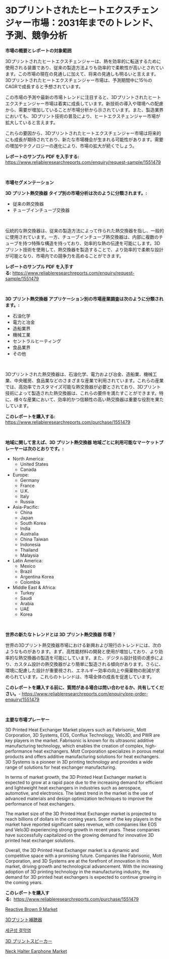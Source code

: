 <p><h1>3Dプリントされたヒートエクスチェンジャー市場：2031年までのトレンド、予測、競争分析</h1></p><p><strong>市場の概要とレポートの対象範囲</strong></p>
<p><p>3Dプリントされたヒートエクスチェンジャーは、熱を効率的に転送するために使用される装置であり、従来の製造方法よりも効率的で柔軟性が高いとされています。この市場の現在の見通しに加えて、将来の見通しも明るいと言えます。3Dプリントされたヒートエクスチェンジャー市場は、予測期間中に15％のCAGRで成長すると予想されています。</p><p>この市場の予測や最新の市場トレンドに注目すると、3Dプリントされたヒートエクスチェンジャー市場は着実に成長しています。新技術の導入や環境への配慮から、需要が増加していることが市場分析から示されています。また、製造業界においても、3Dプリント技術の普及により、ヒートエクスチェンジャー市場が拡大していると言えます。</p><p>これらの要因から、3Dプリントされたヒートエクスチェンジャー市場は将来的にも成長が期待されており、新たな市場機会が生まれる可能性があります。需要の増加やテクノロジーの進化により、市場の拡大が続くでしょう。</p></p>
<p><strong>レポートのサンプル PDF を入手する:</strong> <a href="https://www.reliableresearchreports.com/enquiry/request-sample/1551479">https://www.reliableresearchreports.com/enquiry/request-sample/1551479</a></p>
<p>&nbsp;</p>
<p><strong>市場セグメンテーション</strong></p>
<p><strong>3D プリント熱交換器 タイプ別の市場分析は次のように分類されます。:</strong></p>
<p><ul><li>従来の熱交換器</li><li>チューブインチューブ交換器</li></ul></p>
<p>&nbsp;</p>
<p><p>伝統的な熱交換器は、従来の製造方法によって作られた熱交換器を指し、一般的に使用されています。一方、チューブインチューブ熱交換器は、内部に複数のチューブを持つ特殊な構造を持っており、効率的な熱の伝達を可能にします。3Dプリント技術を使用して、熱交換器を製造することで、より効率的で柔軟な設計が可能となり、市場内での競争力を高めることができます。</p></p>
<p><strong>レポートのサンプル PDF を入手する:</strong>&nbsp;<a href="https://www.reliableresearchreports.com/enquiry/request-sample/1551479">https://www.reliableresearchreports.com/enquiry/request-sample/1551479</a></p>
<p>&nbsp;</p>
<p><strong> 3D プリント熱交換器 アプリケーション別の市場産業調査は次のように分類されます。:</strong></p>
<p><ul><li>石油化学</li><li>電力と冶金</li><li>造船業界</li><li>機械工業</li><li>セントラルヒーティング</li><li>食品業界</li><li>その他</li></ul></p>
<p>&nbsp;</p>
<p><p>3Dプリントされた熱交換器は、石油化学、電力および冶金、造船業、機械工業、中央暖房、食品業などのさまざまな産業で利用されています。これらの産業では、高効率でカスタマイズ可能な熱交換器が必要とされており、3Dプリント技術によって製造された熱交換器は、これらの要件を満たすことができます。特に、様々な産業において、効率的かつ信頼性の高い熱交換器は重要な役割を果たしています。</p></p>
<p><strong>このレポートを購入する:</strong>&nbsp; <a href="https://www.reliableresearchreports.com/purchase/1551479">https://www.reliableresearchreports.com/purchase/1551479</a></p>
<p>&nbsp;</p>
<p><strong>地域に関して言えば、3D プリント熱交換器 地域ごとに利用可能なマーケットプレーヤーは次のとおりです。:</strong></p>
<p><ul>
    <li>
        North America:
        <ul>
            <li>United States</li>
            <li>Canada</li>
        </ul>
    </li>
    <li>
        Europe:
        <ul>
            <li>Germany</li>
            <li>France</li>
            <li>U.K.</li>
            <li>Italy</li>
            <li>Russia</li>
        </ul>
    </li>
    <li>
        Asia-Pacific:
        <ul>
            <li>China</li>
            <li>Japan</li>
            <li>South Korea</li>
            <li>India</li>
            <li>Australia</li>
            <li>China Taiwan</li>
            <li>Indonesia</li>
            <li>Thailand</li>
            <li>Malaysia</li>
        </ul>
    </li>
    <li>
        Latin America:
        <ul>
            <li>Mexico</li>
            <li>Brazil</li>
            <li>Argentina Korea</li>
            <li>Colombia</li>
        </ul>
    </li>
    <li>
        Middle East & Africa:
        <ul>
            <li>Turkey</li>
            <li>Saudi</li>
            <li>Arabia</li>
            <li>UAE</li>
            <li>Korea</li>
        </ul>
    </li>
    </ul></p>
<p>&nbsp;</p>
<p><strong>世界の新たなトレンドとは 3D プリント熱交換器 市場？</strong></p>
<p><p>世界の3Dプリント熱交換器市場における新興および現行のトレンドには、次のようなものがあります。まず、高性能材料の開発と使用が増加しており、より効率的な熱交換器の製造を可能にしています。また、デジタル設計技術の進歩により、カスタム設計の熱交換器がより簡単に製造される傾向があります。さらに、環境に配慮した設計が重要視され、エネルギー効率の向上や廃棄物の削減が求められています。これらのトレンドは、市場全体の成長を促進しています。</p></p>
<p><strong>このレポートを購入する前に、質問がある場合は問い合わせるか、共有してください。</strong>- <a href="https://www.reliableresearchreports.com/enquiry/pre-order-enquiry/1551479">https://www.reliableresearchreports.com/enquiry/pre-order-enquiry/1551479</a></p>
<p>&nbsp;</p>
<p><strong>主要な市場プレーヤー</strong></p>
<p><p>3D Printed Heat Exchanger Market players such as Fabrisonic, Mott Corporation, 3D Systems, EOS, Conflux Technology, Velo3D, and PWR are key players in the market. Fabrisonic is known for its ultrasonic additive manufacturing technology, which enables the creation of complex, high-performance heat exchangers. Mott Corporation specializes in porous metal products and offers additive manufacturing solutions for heat exchangers. 3D Systems is a pioneer in 3D printing technology and provides a wide range of solutions for heat exchanger manufacturing.</p><p>In terms of market growth, the 3D Printed Heat Exchanger market is expected to grow at a rapid pace due to the increasing demand for efficient and lightweight heat exchangers in industries such as aerospace, automotive, and electronics. The latest trend in the market is the use of advanced materials and design optimization techniques to improve the performance of heat exchangers.</p><p>The market size of the 3D Printed Heat Exchanger market is projected to reach billions of dollars in the coming years. Some of the key players in the market have reported significant sales revenue, with companies like EOS and Velo3D experiencing strong growth in recent years. These companies have successfully capitalized on the growing demand for innovative 3D printed heat exchanger solutions.</p><p>Overall, the 3D Printed Heat Exchanger market is a dynamic and competitive space with a promising future. Companies like Fabrisonic, Mott Corporation, and 3D Systems are at the forefront of innovation in this market, driving growth and technological advancement. With the increasing adoption of 3D printing technology in the manufacturing industry, the demand for 3D printed heat exchangers is expected to continue growing in the coming years.</p></p>
<p><strong>このレポートを購入する:</strong>&nbsp;&nbsp;<a href="https://www.reliableresearchreports.com/purchase/1551479">https://www.reliableresearchreports.com/purchase/1551479</a></p>
<p><p><a href="https://issuu.com/reportprime-2/docs/reactive-brown-9-market-size-2030.pptx">Reactive Brown 9 Market</a></p><p><a href="https://github.com/NashBeahan2023/Market-Research-Report-List-1/blob/main/68725397114.md">3Dプリント補聴器</a></p><p><a href="https://medium.com/@cute_priencsss/%EC%84%B8%EA%B7%A0%EC%84%B1-%EA%B2%B0%EB%A7%89%EC%97%BC-%EC%8B%9C%EC%9E%A5-%EA%B7%9C%EB%AA%A8%EB%8A%94-%EA%B8%80%EB%A1%9C%EB%B2%8C-%EC%82%B0%EC%97%85%EC%97%90%EC%84%9C-%EC%B5%9C%EA%B3%A0%EC%9D%98-%EB%A7%88%EC%BC%80%ED%8C%85-%EC%B1%84%EB%84%90%EC%9D%84-%EB%93%9C%EB%9F%AC%EB%83%85%EB%8B%88%EB%8B%A4-7c09ed7c0199">세균성 결막염</a></p><p><a href="https://github.com/joaejkdzgyljvo6/Market-Research-Report-List-1/blob/main/85037837113.md">3D プリントスピーカー</a></p><p><a href="https://github.com/johnbach50/Market-Research-Report-List-2/blob/main/neck-halter-earphone-market.md">Neck Halter Earphone Market</a></p></p>